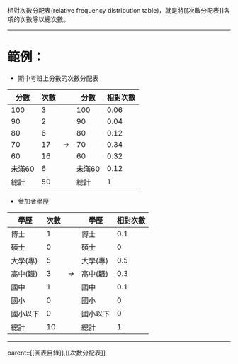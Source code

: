 相對次數分配表(relative frequency distribution table)，就是將[[次數分配表]]各項的次數除以總次數。
- - -
# 範例：
- 期中考班上分數的次數分配表

| 分數   | 次數  |               | 分數   | 相對次數 |
| ---- | --- | ------------- | ---- | ---- |
| 100  | 3   |               | 100  | 0.06 |
| 90   | 2   |               | 90   | 0.04 |
| 80   | 6   |               | 80   | 0.12 |
| 70   | 17  | $\rightarrow$ | 70   | 0.34 |
| 60   | 16  |               | 60   | 0.32 |
| 未滿60 | 6   |               | 未滿60 | 0.12 |
| 總計   | 50  |               | 總計   | 1    |

- 參加者學歷

| 學歷    | 次數  |               | 學歷    | 相對次數 |
| ----- | --- | ------------- | ----- | ---- |
| 博士    | 1   |               | 博士    | 0.1  |
| 碩士    | 0   |               | 碩士    | 0    |
| 大學(專) | 5   |               | 大學(專) | 0.5  |
| 高中(職) | 3   | $\rightarrow$ | 高中(職) | 0.3  |
| 國中    | 1   |               | 國中    | 0.1  |
| 國小    | 0   |               | 國小    | 0    |
| 國小以下  | 0   |               | 國小以下  | 0    |
| 總計    | 10  |               | 總計    | 1    |
- - -
parent::[[圖表目錄]],[[次數分配表]]